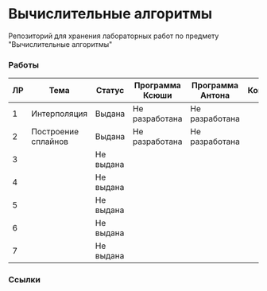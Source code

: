 # Вычислительные алгоритмы

Репозиторий для хранения лабораторных работ по предмету "Вычислительные алгоритмы"

### Работы


| ЛР | Тема | Статус | Программа Ксюши | Программа Антона | Комментарий | Методические материалы |
| -- | ---- | ------ | --------------- | ---------------- | ----------- | ---------------------- |
| 1 | Интерполяция | Выдана | Не разработана | Не разработана |||
| 2 | Построение сплайнов | Выдана | Не разработана | Не разработана |||
| 3 || Не выдана |||||
| 4 || Не выдана |||||
| 5 || Не выдана |||||
| 6 || Не выдана |||||
| 7 || Не выдана |||||

### Ссылки

